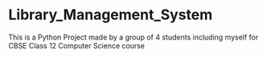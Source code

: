 # Library_Management_System
This is a Python Project made by a group of 4 students including myself for CBSE Class 12 Computer Science course
